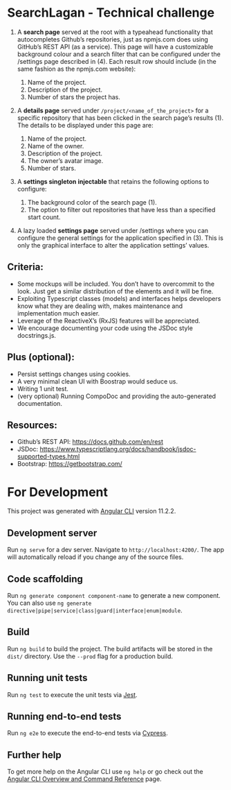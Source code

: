 
# SearchLagan - Technical challenge

1. A **search page** served at the root with a typeahead functionality that autocompletes Github’s
repositories, just as npmjs.com does using GitHub’s REST API (as a service). This page will
have a customizable background colour and a search filter that can be configured under the
/settings page described in (4). Each result row should include (in the same fashion as the
npmjs.com website):
    1. Name of the project.
    1. Description of the project.
    1. Number of stars the project has.

1. A **details page** served under `/project/<name_of_the_project>` for a specific repository that
has been clicked in the search page’s results (1). The details to be displayed under this page
are:
    1. Name of the project.
    1. Name of the owner.
    1. Description of the project.
    1. The owner’s avatar image.
    1. Number of stars.
1. A **settings singleton injectable** that retains the following options to configure:
    1. The background color of the search page (1).
    1. The option to filter out repositories that have less than a specified start count.
1. A lazy loaded **settings page** served under /settings where you can configure the general
settings for the application specified in (3). This is only the graphical interface to alter the
application settings’ values.

## Criteria:
- Some mockups will be included. You don’t have to overcommit to the look. Just get a similar
distribution of the elements and it will be fine.
- Exploiting Typescript classes (models) and interfaces helps developers know what they are
dealing with, makes maintenance and implementation much easier.
- Leverage of the ReactiveX’s (RxJS) features will be appreciated.
- We encourage documenting your code using the JSDoc style docstrings.js.

## Plus (optional):
- Persist settings changes using cookies.
- A very minimal clean UI with Boostrap would seduce us.
- Writing 1 unit test.
- (very optional) Running CompoDoc and providing the auto-generated documentation.

## Resources:
- Github’s REST API: https://docs.github.com/en/rest
- JSDoc: https://www.typescriptlang.org/docs/handbook/jsdoc-supported-types.html
- Bootstrap: https://getbootstrap.com/

# For Development 

This project was generated with [Angular CLI](https://github.com/angular/angular-cli) version 11.2.2.

## Development server

Run `ng serve` for a dev server. Navigate to `http://localhost:4200/`. The app will automatically reload if you change any of the source files.

## Code scaffolding

Run `ng generate component component-name` to generate a new component. You can also use `ng generate directive|pipe|service|class|guard|interface|enum|module`.

## Build

Run `ng build` to build the project. The build artifacts will be stored in the `dist/` directory. Use the `--prod` flag for a production build.

## Running unit tests

Run `ng test` to execute the unit tests via [Jest](https://jestjs.io/).

## Running end-to-end tests

Run `ng e2e` to execute the end-to-end tests via [Cypress](https://www.cypress.io/).

## Further help

To get more help on the Angular CLI use `ng help` or go check out the [Angular CLI Overview and Command Reference](https://angular.io/cli) page.
